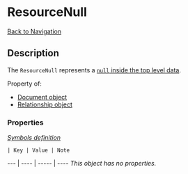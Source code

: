 # ResourceNull
[Back to Navigation](README.md)

## Description

The `ResourceNull` represents a [`null` inside the top level data](http://jsonapi.org/format/#document-top-level).

Property of:
- [Document object](objects-document.md)
- [Relationship object](objects-relationship.md)

### Properties

_[Symbols definition](objects-introduction.md#symbols)_

    | Key | Value | Note
--- | ---- | ----- | ----
_This object has no properties._
